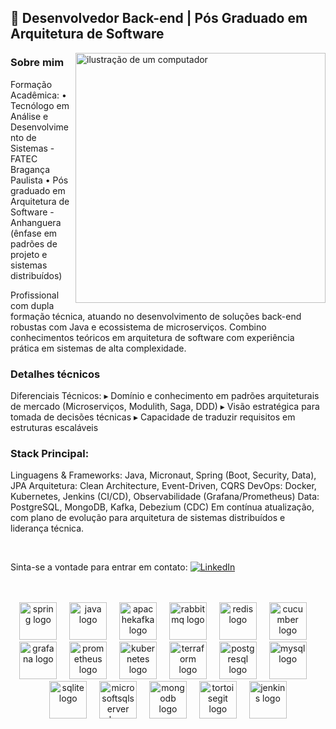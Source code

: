 ## 🦄 Desenvolvedor Back-end | Pós Graduado em Arquitetura de Software 
<img src="https://raw.githubusercontent.com/MicaelliMedeiros/micaellimedeiros/master/image/computer-illustration.png" alt="ilustração de um computador" min-width="400px" max-width="400px" width="400px" align="right">

### Sobre mim
<p align="left">
Formação Acadêmica:
• Tecnólogo em Análise e Desenvolvimento de Sistemas - FATEC Bragança Paulista
• Pós graduado em Arquitetura de Software - Anhanguera (ênfase em padrões de projeto e sistemas distribuídos)

Profissional com dupla formação técnica, atuando no desenvolvimento de soluções back-end robustas com Java e ecossistema de microserviços. Combino conhecimentos teóricos em arquitetura de software com experiência prática em sistemas de alta complexidade.

### Detalhes técnicos
Diferenciais Técnicos:
▸ Domínio e conhecimento em padrões arquiteturais de mercado (Microserviços, Modulith, Saga, DDD)
▸ Visão estratégica para tomada de decisões técnicas
▸ Capacidade de traduzir requisitos em estruturas escaláveis

### Stack Principal:
Linguagens & Frameworks: Java, Micronaut, Spring (Boot, Security, Data), JPA
Arquitetura: Clean Architecture, Event-Driven, CQRS
DevOps: Docker, Kubernetes, Jenkins (CI/CD), Observabilidade (Grafana/Prometheus)
Data: PostgreSQL, MongoDB, Kafka, Debezium (CDC)
Em contínua atualização, com plano de evolução para arquitetura de sistemas distribuídos e liderança técnica.

<br>
    <p align="left">
  Sinta-se a vontade para entrar em contato:  
  <a href="https://www.linkedin.com/in/enzo-rodrigues-166875199/" title="LinkedIn" target="_blank">
  <img src="https://img.shields.io/badge/LinkedIn-0077B5?style=for-the-badge&logo=linkedin&logoColor=white" alt="LinkedIn"/></a>
    </p>
<br>

<br>
<div align="center">
  <img src="https://cdn.simpleicons.org/spring/6DB33F" height="60" alt="spring logo"  />
  <img width="12" />
  <img src="https://cdn.jsdelivr.net/gh/devicons/devicon/icons/java/java-original.svg" height="60" alt="java logo"  />
  <img width="12" />
  <img src="https://cdn.jsdelivr.net/gh/devicons/devicon/icons/apachekafka/apachekafka-original.svg" height="60" alt="apachekafka logo"  />
  <img width="12" />
  <img src="https://cdn.simpleicons.org/rabbitmq/FF6600" height="60" alt="rabbitmq logo"  />
  <img width="12" />
  <img src="https://cdn.simpleicons.org/redis/DC382D" height="60" alt="redis logo"  />
  <img width="12" />
  <img src="https://cdn.simpleicons.org/cucumber/23D96C" height="60" alt="cucumber logo"  />
  <img width="12" />
  <img src="https://cdn.jsdelivr.net/gh/devicons/devicon/icons/grafana/grafana-original.svg" height="60" alt="grafana logo"  />
  <img width="12" />
  <img src="https://cdn.jsdelivr.net/gh/devicons/devicon/icons/prometheus/prometheus-original.svg" height="60" alt="prometheus logo"  />
  <img width="12" />
  <img src="https://cdn.jsdelivr.net/gh/devicons/devicon/icons/kubernetes/kubernetes-plain.svg" height="60" alt="kubernetes logo"  />
  <img width="12" />
  <img src="https://cdn.jsdelivr.net/gh/devicons/devicon/icons/terraform/terraform-original.svg" height="60" alt="terraform logo"  />
  <img width="12" />
  <img src="https://cdn.jsdelivr.net/gh/devicons/devicon/icons/postgresql/postgresql-original.svg" height="60" alt="postgresql logo"  />
  <img width="12" />
  <img src="https://cdn.jsdelivr.net/gh/devicons/devicon/icons/mysql/mysql-original.svg" height="60" alt="mysql logo"  />
  <img width="12" />
  <img src="https://cdn.simpleicons.org/sqlite/003B57" height="60" alt="sqlite logo"  />
  <img width="12" />
  <img src="https://cdn.jsdelivr.net/gh/devicons/devicon/icons/microsoftsqlserver/microsoftsqlserver-plain.svg" height="60" alt="microsoftsqlserver logo"  />
  <img width="12" />
  <img src="https://cdn.simpleicons.org/mongodb/47A248" height="60" alt="mongodb logo"  />
  <img width="12" />
  <img src="https://cdn.jsdelivr.net/gh/devicons/devicon/icons/tortoisegit/tortoisegit-original.svg" height="60" alt="tortoisegit logo"  />
  <img width="12" />
  <img src="https://cdn.simpleicons.org/jenkins/D24939" height="60" alt="jenkins logo"  />
</div>

<br clear="both">
<br>
